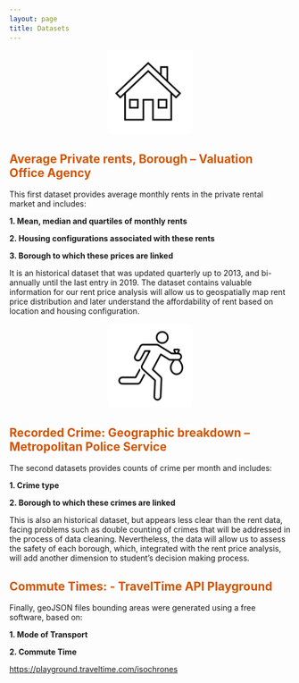 ```yaml
---
layout: page
title: Datasets
---
```

<p align="center"> <img src="img/Screenshot 2024-01-12 at 11.46.24.png" alt="Image Alt Text" width="150" /> </p>

## <span style="color: #D35400 ;">Average Private rents, Borough – Valuation Office Agency</span>

This first dataset provides average monthly rents in the private rental market and includes:

<strong>1. Mean, median and quartiles of monthly rents</strong>

<strong>2. Housing configurations associated with these rents</strong>

<strong>3. Borough to which these prices are linked</strong>

It is an historical dataset that was updated quarterly up to 2013, and bi-annually until the last entry in 2019. The dataset contains valuable information for our rent price analysis will allow us to geospatially map rent price distribution and later understand the affordability of rent based on location and housing configuration.


<p align="center"> <img src="img/Screenshot 2024-01-12 at 11.58.43.png" alt="Image Alt Text" width="150" /> </p>

## <span style="color: #D35400 ;">Recorded Crime: Geographic breakdown – Metropolitan Police Service</span>
The second datasets provides counts of crime per month and includes:

<strong>1. Crime type</strong>

<strong>2. Borough to which these crimes are linked</strong>

This is also an historical dataset, but appears less clear than the rent data, facing problems such as double counting of crimes that will be addressed in the process of data cleaning. Nevertheless, the data will allow us to assess the safety of each borough, which, integrated with the rent price analysis, will add another dimension to student’s decision making process.

## <span style="color: #D35400 ;">Commute Times: - TravelTime API Playground</span>
Finally, geoJSON files bounding areas were generated using a free software, based on:

<strong>1. Mode of Transport</strong>

<strong>2. Commute Time</strong>

https://playground.traveltime.com/isochrones
